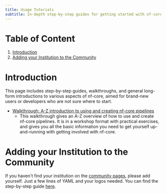 ```yaml
---
title: Usage Tutorials
subtitle: In-depth step-by-step guides for getting started with nf-core
---
```

# Table of Content
  1. [Introduction](#introduction)
  2. [Adding your Institution to the Community](#AddingyourInstitutiontotheCommunity)


# Introduction

This page includes step-by-step guides, walkthroughs, and general long-form introductions to various aspects of nf-core, aimed for brand-new users or developers who are not sure where to start.

- [Walkthrough: A-Z introduction to using and creating nf-core pipelines](tutorials/nf_core_tutorial.md)
  - This walkthrough gives an A-Z overview of how to use and create nf-core pipelines. It is in a workshop format with practical exercises, and gives you all the basic information you need to get yourself up-and-running with getting involved with nf-core.


# Adding your Institution to the Community

If you haven't find your institution on the [community pages](https://nf-co.re/community), please add yourself. Just a few lines of YAML and your logos needed. You can find the step-by-step guide [here](https://github.com/nf-core/nf-co.re/edit/medulka-patch-2/markdown/usage/tutorials/institution.md).
